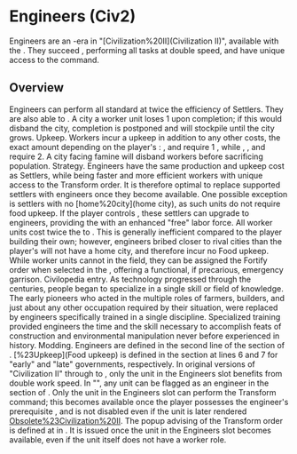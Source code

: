 # Engineers (Civ2)

Engineers are an -era in "[Civilization%20II](Civilization II)", available with the . They succeed , performing all tasks at double speed, and have unique access to the command.
## Overview

Engineers can perform all standard at twice the efficiency of Settlers. They are also able to .
A city a worker unit loses 1 upon completion; if this would disband the city, completion is postponed and will stockpile until the city grows.
Upkeep.
Workers incur a upkeep in addition to any other costs, the exact amount depending on the player's : , and require 1 , while , , and require 2. A city facing famine will disband workers before sacrificing population.
Strategy.
Engineers have the same production and upkeep cost as Settlers, while being faster and more efficient workers with unique access to the Transform order. It is therefore optimal to replace supported settlers with engineers once they become available. One possible exception is settlers with no [home%20city](home city), as such units do not require food upkeep. If the player controls , these settlers can upgrade to engineers, providing the with an enhanced "free" labor force.
All worker units cost twice the to . This is generally inefficient compared to the player building their own; however, engineers bribed closer to rival cities than the player's will not have a home city, and therefore incur no Food upkeep.
While worker units cannot in the field, they can be assigned the Fortify order when selected in the , offering a functional, if precarious, emergency garrison.
Civilopedia entry.
As technology progressed through the centuries, people began to specialize in a single skill or field of knowledge. The early pioneers who acted in the multiple roles of farmers, builders, and just about any other occupation required by their situation, were replaced by engineers specifically trained in a single discipline. Specialized training provided engineers the time and the skill necessary to accomplish feats of construction and environmental manipulation never before experienced in history.
Modding.
Engineers are defined in the second line of the section of . [%23Upkeep](Food upkeep) is defined in the section at lines 6 and 7 for "early" and "late" governments, respectively.
In original versions of "Civilization II" through to , only the unit in the Engineers slot benefits from double work speed. In "", any unit can be flagged as an engineer in the section of . Only the unit in the Engineers slot can perform the Transform command; this becomes available once the player possesses the engineer's prerequisite , and is not disabled even if the unit is later rendered [Obsolete%23Civilization%20II](obsolete).
The popup advising of the Transform order is defined at in . It is issued once the unit in the Engineers slot becomes available, even if the unit itself does not have a worker role.